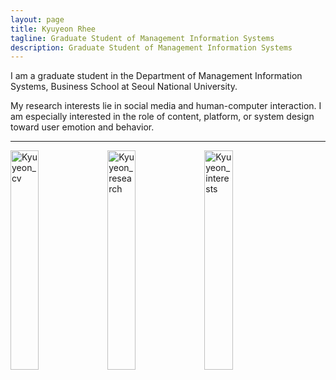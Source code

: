 ```yaml
---
layout: page
title: Kyuyeon Rhee
tagline: Graduate Student of Management Information Systems
description: Graduate Student of Management Information Systems
---
```


I am a graduate student in the Department of Management Information Systems, Business School at Seoul National University.

My research interests lie in social media and human-computer interaction. I am especially interested in the role of content, platform, or system design toward user emotion and behavior.

---

<a href="https://kyuyeonrhee.github.io/kyrhee/pages/project_site.html"><img src="https://i.imgur.com/TEB3roO.png" width="30%" height="30%" title="Kyuyeon_cv" /></a>
<a href="https://kyuyeonrhee.github.io/kyrhee/pages/project_site.html"><img src="https://i.imgur.com/jfTYbT5.png" width="30%" height="30%" title="Kyuyeon_research" /></a>
<a href="https://kyuyeonrhee.github.io/kyrhee/pages/project_site.html"><img src="https://i.imgur.com/dUkwvmh.png" width="30%" height="30%" title="Kyuyeon_interests" /></a>

